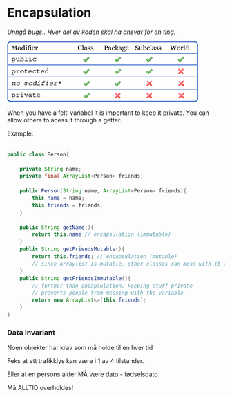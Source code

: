 # Encapsulation

*Unngå bugs.. Hver del av koden skal ha ansvar for en ting.*

![alt text](imgs/modifiers.png)

When you have a felt-variabel it is important to keep it private.
You can allow others to acess it through a getter.

Example:

```java

public class Person{

    private String name;
    private final ArrayList<Person> friends;

    public Person(String name, ArrayList<Person> friends){
        this.name = name;
        this.friends = friends;
    }

    public String getName(){
        return this.name // encapsulation (immutable)
    }
    public String getFriendsMutable(){ 
        return this.friends; // encapsulation (mutable)
        // since arraylist is mutable, other classes can mess with it (even if final)
    }
    public String getFriendsImmutable(){ 
        // further than encapsulation, keeping stuff private
        // prevents people from messing with the variable
        return new ArrayList<>(this.friends); 
    }
}
```
### Data invariant
Noen objekter har krav som må holde til en
hver tid

Feks at ett trafikklys kan være i 1 av 4 tilstander.

Eller at en persons alder MÅ være dato - fødselsdato

Må ALLTID overholdes!

